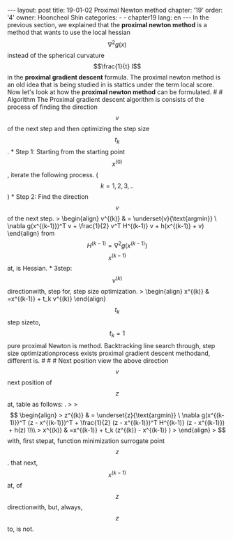 --- layout: post title: 19-01-02 Proximal Newton method chapter: '19' order: '4' owner: Hooncheol Shin categories: - - chapter19 lang: en --- In the previous section, we explained that the **proximal newton method** is a method that wants to use the local hessian $$\nabla^2 g(x)$$ instead of the spherical curvature $$\frac{1}{t} I$$ in the **proximal gradient descent** formula. The proximal newton method is an old idea that is being studied in is stattics under the term local score. Now let's look at how the **proximal newton method** can be formulated. # # Algorithm The Proximal gradient descent algorithm is consists of the process of finding the direction $$v$$ of the next step and then optimizing the step size $$t_k$$. * Step 1: Starting from the starting point $$x^{(0)}$$, iterate the following process. ($$k=1, 2, 3,. . $$) * Step 2: Find the direction $$v$$ of the next step. > \begin{align} v^{(k)} & = \underset{v}{\text{argmin}} \ \nabla g(x^{(k-1)})^T v + \frac{1}{2} v^T H^{(k-1)} v + h(x^{(k-1)} + v) \end{align} from $$H^{(k-1)} = \nabla^2 g(x^{(k-1)})$$ $$x^{(k-1)}$$at, is Hessian. * 3step: $$v^{(k)}$$ directionwith, step for, step size optimization. > \begin{align} x^{(k)} & =x^{(k-1)} + t_k v^{(k)} \end{align} $$t_k$$ step sizeto, $$t_k=1$$ pure proximal Newton is method. Backtracking line search through, step size optimizationprocess exists proximal gradient descent methodand, different is. # # # Next position view the above direction $$v$$ next position of $$z$$ at, table as follows: . > >$$ \begin{align} > z^{(k)} & = \underset{z}{\text{argmin}} \ \nabla g(x^{(k-1)})^T (z - x^{(k-1)})^T + \frac{1}{2} (z - x^{(k-1)})^T H^{(k-1)} (z - x^{(k-1)}) + h(z) \\\\ > x^{(k)} & =x^{(k-1)} + t_k (z^{(k)} - x^{(k-1)} ) > \end{align} > $$ with, first stepat, function minimization surrogate point $$z$$. that next, $$x^{(k-1)}$$at, of $$z$$ directionwith, but, always, $$z$$to, is not. 